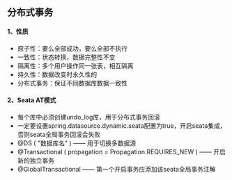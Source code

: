 ## 分布式事务

#### 1、性质

- 原子性：要么全部成功，要么全部不执行
- 一致性：状态转换，数据完整性不变
- 隔离性：多个用户操作同一张表，相互隔离
- 持久性：数据改变时永久性的
- 分布式事务：保证不同数据库数据一致性

#### 2、Seata AT模式

- 每个库中必须创建undo_log库，用于分布式事务回滚
- 一定要设置spring.datasource.dynamic.seata配置为true，开启seata集成，否则seata全局事务回滚会失败
- @DS ( "数据库名" )  ——  用于切换多数据源
- @Transactional ( propagation = Propagation.REQUIRES_NEW ) —— 开启新的独立事务
- @GlobalTransactional  —— 第一个开启事务应添加该seata全局事务注解